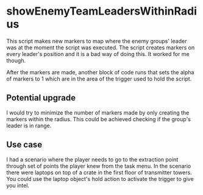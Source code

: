 # showEnemyTeamLeadersWithinRadius
This script makes new markers to map where the enemy groups' leader was at the moment the script was executed. The script creates markers on every leader's position and it is a bad way of doing this. It worked for me though. 

After the markers are made, another block of code runs that sets the alpha of markers to 1 which are in the area of the trigger used to hold the script.

## Potential upgrade
I would try to minimize the number of markers made by only creating the markers within the radius. This could be achieved checking if the group's leader is in range.

## Use case
I had a scenario where the player needs to go to the extraction point through set of points the player knew from the task menu. In the scenario there were laptops on top of a crate in the first floor of transmitter towers. You could use the laptop object's hold action to activate the trigger to give you intel.  
